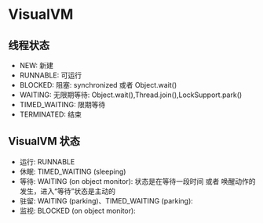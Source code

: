 # VisualVM

## 线程状态

* NEW: 新建
* RUNNABLE: 可运行
* BLOCKED: 阻塞: synchronized 或者 Object.wait()
* WAITING: 无限期等待: Object.wait(),Thread.join(),LockSupport.park()
* TIMED_WAITING: 限期等待
* TERMINATED: 结束

## VisualVM 状态

* 运行: RUNNABLE
* 休眠: TIMED_WAITING (sleeping)
* 等待: WAITING (on object monitor): 状态是在等待一段时间 或者 唤醒动作的发生，进入“等待”状态是主动的
* 驻留: WAITING (parking)、TIMED_WAITING (parking):
* 监视: BLOCKED (on object monitor):
